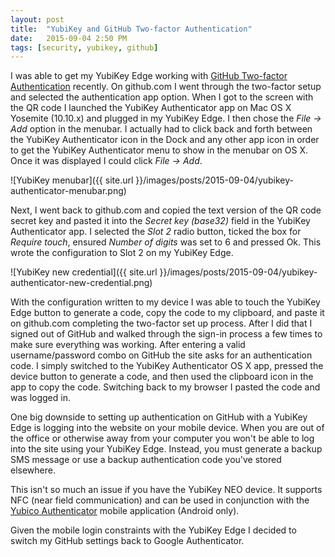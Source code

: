 ```yaml
---
layout: post
title:  "YubiKey and GitHub Two-factor Authentication"
date:   2015-09-04 2:50 PM
tags: [security, yubikey, github]
---
```

I was able to get my YubiKey Edge working with [GitHub Two-factor Authentication](https://github.com/blog/1614-two-factor-authentication) recently. On github.com I went through the two-factor setup and selected the authentication app option. When I got to the screen with the QR code I launched the YubiKey Authenticator app on Mac OS X Yosemite (10.10.x) and plugged in my YubiKey Edge. I then chose the _File -> Add_ option in the menubar. I actually had to click back and forth between the YubiKey Authenticator icon in the Dock and any other app icon in order to get the YubiKey Authenticator menu to show in the menubar on OS X. Once it was displayed I could click _File -> Add_.

![YubiKey menubar]({{ site.url }}/images/posts/2015-09-04/yubikey-authenticator-menubar.png)

Next, I went back to github.com and copied the text version of the QR code secret key and pasted it into the _Secret key (base32)_ field in the YubiKey Authenticator app. I selected the _Slot 2_ radio button, ticked the box for _Require touch_, ensured _Number of digits_ was set to 6 and pressed Ok. This wrote the configuration to Slot 2 on my YubiKey Edge.

![YubiKey new credential]({{ site.url }}/images/posts/2015-09-04/yubikey-authenticator-new-credential.png)

With the configuration written to my device I was able to touch the YubiKey Edge button to generate a code, copy the code to my clipboard, and paste it on github.com completing the two-factor set up process. After I did that I signed out of GitHub and walked through the sign-in process a few times to make sure everything was working. After entering a valid username/password combo on GitHub the site asks for an authentication code. I simply switched to the YubiKey Authenticator OS X app, pressed the device button to generate a code, and then used the clipboard icon in the app to copy the code. Switching back to my browser I pasted the code and was logged in.

One big downside to setting up authentication on GitHub with a YubiKey Edge is logging into the website on your mobile device. When you are out of the office or otherwise away from your computer you won't be able to log into the site using your YubiKey Edge. Instead, you must generate a backup SMS message or use a backup authentication code you've stored elsewhere.

This isn't so much an issue if you have the YubiKey NEO device. It supports NFC (near field communication) and can be used in conjunction with the [Yubico Authenticator](https://play.google.com/store/apps/details?id=com.yubico.yubioath) mobile application (Android only).

Given the mobile login constraints with the YubiKey Edge I decided to switch my GitHub settings back to Google Authenticator.
